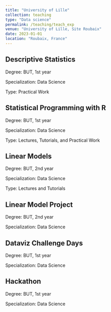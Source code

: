 ```yaml
---
title: "University of Lille"
collection: teaching
type: "Data science"
permalink: /teaching/teach_exp
venue: "University of Lille, Site Roubaix"
date: 2023-01-01
location: "Roubaix, France"
---
```

## Descriptive Statistics

Degree: BUT, 1st year

Specialization: Data Science

Type: Practical Work

## Statistical Programming with R

Degree: BUT, 1st year

Specialization: Data Science

Type: Lectures, Tutorials, and Practical Work

## Linear Models

Degree: BUT, 2nd year

Specialization: Data Science

Type: Lectures and Tutorials

## Linear Model Project

Degree: BUT, 2nd year

Specialization: Data Science

## Dataviz Challenge Days

Degree: BUT, 1st year

Specialization: Data Science

## Hackathon

Degree: BUT, 1st year

Specialization: Data Science

